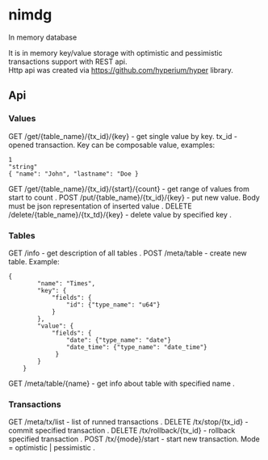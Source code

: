 # nimdg
In memory database

It is in memory key/value storage with optimistic and pessimistic transactions support with REST api.    
Http api was created via https://github.com/hyperium/hyper library.

## Api

### Values
GET /get/{table_name}/{tx_id}/{key} - get single value by key. tx_id - opened transaction. Key can be composable value, examples:
```
1
"string"
{ "name": "John", "lastname": "Doe }
```
GET /get/{table_name}/{tx_id}/{start}/{count} - get range of values from start to count . 
POST /put/{table_name}/{tx_id}/{key} - put new value. Body must be json representation of inserted value . 
DELETE /delete/{table_name}/{tx_td}/{key} - delete value by specified key . 

### Tables
GET /info - get description of all tables . 
POST /meta/table - create new table. Example:  
```
{
        "name": "Times",
        "key": {
            "fields": {
                "id": {"type_name": "u64"}
            }
        },
        "value": {
            "fields": {
                "date": {"type_name": "date"}
                "date_time": {"type_name": "date_time"}
             }
        }
    }
```

GET /meta/table/{name}  - get info about table with specified name . 

### Transactions
GET /meta/tx/list - list of runned transactions . 
DELETE /tx/stop/{tx_id} - commit specified transaction . 
DELETE /tx/rollback/{tx_id} - rollback specified transaction . 
POST /tx/{mode}/start - start new transaction. Mode = optimistic | pessimistic . 
